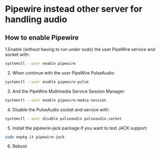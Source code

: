 # Pipewire instead other server for handling audio

## How to enable Pipewire

1.Enable (without having to run under sudo) the user PipeWire service and socket with:
```bash 
systemctl --user enable pipewire
```

2. When continue with the user PipeWire PulseAudio: 
```bash 
systemctl --user enable pipewire-pulse
```

3. And the PipeWire Multimedia Service Session Manager: 
```bash 
systemctl --user enable pipewire-media-session
```

4. Disable the PulseAudio socket and service with: 
```bash 
systemctl --user disable pulseaudio pulseaudio.socket
```

5. Install the pipewire-jack package if you want to test JACK support: 
```bash 
sudo eopkg it pipewire-jack
```

6. Reboot
